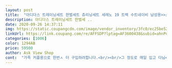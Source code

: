 ```yaml
---
layout: post 
title:  "아디다스 트레이닝세트 한벌세트 츄리닝세트 세레노 19 트랙 수트네이비 남성용>>스포츠 상하의 세트" 
description: 아디다스 트레이닝세트 한벌세 ..
date: 2020-09-26 14:37:11 
img: https://static.coupangcdn.com/image/vendor_inventory/3fc0/ec25be5244db2ca2e6afb867756bc33938b78c14811e01f6f347e9351708.jpg 
linkUrl: https://link.coupang.com/re/AFFSDP?lptag=AF3600438&subid=ahnPublicAsk&pageKey=1232374516&itemId=2226172119&vendorItemId=70299344725&traceid=V0-113-f252670b0b3eda28 
categories: [1006] 
color: 1294AB 
price: 59500 
author: Ask View Shop 
cont:  "가족 커플용으로 한번ㅅ 더 구입하려합니다.<br/><br/>그 정도로 매일 입고 다님<br/>네이비 색감이 적당해서 환한 분위기를 연출할 수 있으며,운동이나 외출용으로도 적당해요<br/>디자인도 이쁘고,옷의 질감도 아주 좋아요<br/>디자인이 이쁘다고 주위에서 부러워하네요.<br/><br/>선물하기도 저렴해서 부담스럽지 않은것 같아요.<br/><br/>운동 할 때나 쉴 때 거의 맨날 입고 있어요<br/>입었을때 핏이 이쁘고,아디다스 로고가  마음에 듭니다.<br/><br/>저 이거 입고다니다가 이 동네에 백수 캐릭터로 인식될 것 같아요<br/>정사이즈에 스판이 쭉쭉 늘어나서착용감이편해요<br/>케케케<br/>" 
---
```

